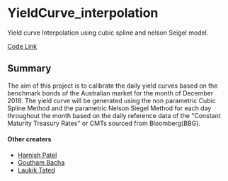 # YieldCurve_interpolation
Yield curve Interpolation using cubic spline and nelson Seigel model.

[Code Link](https://github.com/supreeth8/YieldCurve_interpolation/blob/master/Yield_curve_interpolation.ipynb)

## Summary
The aim of this project is to calibrate the daily yield curves based on the benchmark
bonds of the Australian market for the month of December 2018. The yield curve will
be generated using the non parametric Cubic Spline Method and the parametric Nelson
Siegel Method for each day throughout the month based on the daily reference data of
the "Constant Maturity Treasury Rates" or CMTs sourced from Bloomberg(BBG).

#### Other creaters
- [Harnish Patel](https://www.linkedin.com/in/patel-harnish/)
- [Goutham Bacha](https://www.linkedin.com/in/gouthambacha/)
- [Laukik Tated ](https://www.linkedin.com/in/laukiktated/)

